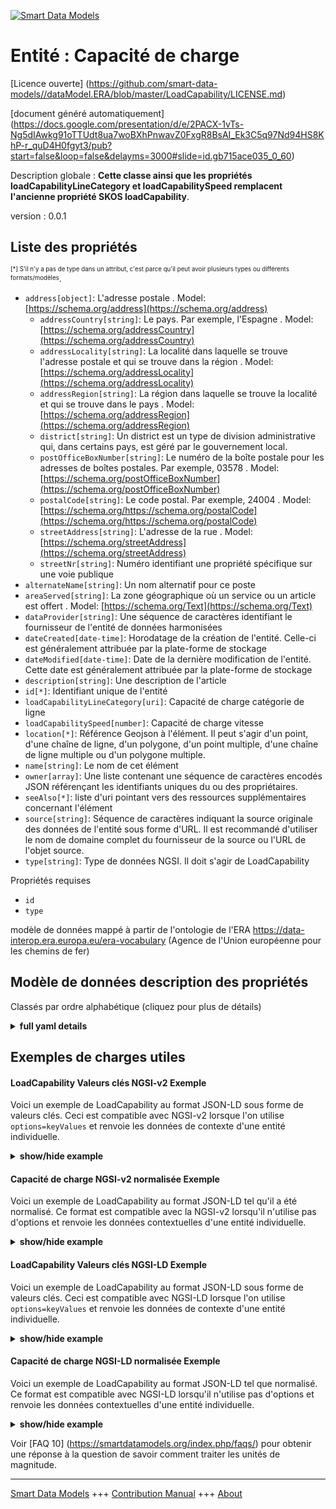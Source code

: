 <!-- 10-Header -->    
[![Smart Data Models](https://smartdatamodels.org/wp-content/uploads/2022/01/SmartDataModels_logo.png "Logo")](https://smartdatamodels.org)    
Entité : Capacité de charge    
===========================<!-- /10-Header -->    
<!-- 15-License -->    
[Licence ouverte] (https://github.com/smart-data-models//dataModel.ERA/blob/master/LoadCapability/LICENSE.md)    
[document généré automatiquement] (https://docs.google.com/presentation/d/e/2PACX-1vTs-Ng5dIAwkg91oTTUdt8ua7woBXhPnwavZ0FxgR8BsAI_Ek3C5q97Nd94HS8KhP-r_quD4H0fgyt3/pub?start=false&loop=false&delayms=3000#slide=id.gb715ace035_0_60)    
<!-- /15-License -->    
<!-- 20-Description -->    
Description globale : **Cette classe ainsi que les propriétés loadCapabilityLineCategory et loadCapabilitySpeed remplacent l'ancienne propriété SKOS loadCapability**.    
version : 0.0.1    
<!-- /20-Description -->    
<!-- 30-PropertiesList -->    
## Liste des propriétés    
<sup><sub>[*] S'il n'y a pas de type dans un attribut, c'est parce qu'il peut avoir plusieurs types ou différents formats/modèles</sub></sup>.    
- `address[object]`: L'adresse postale  . Model: [https://schema.org/address](https://schema.org/address)	- `addressCountry[string]`: Le pays. Par exemple, l'Espagne  . Model: [https://schema.org/addressCountry](https://schema.org/addressCountry)    
	- `addressLocality[string]`: La localité dans laquelle se trouve l'adresse postale et qui se trouve dans la région  . Model: [https://schema.org/addressLocality](https://schema.org/addressLocality)    
	- `addressRegion[string]`: La région dans laquelle se trouve la localité et qui se trouve dans le pays  . Model: [https://schema.org/addressRegion](https://schema.org/addressRegion)    
	- `district[string]`: Un district est un type de division administrative qui, dans certains pays, est géré par le gouvernement local.      
	- `postOfficeBoxNumber[string]`: Le numéro de la boîte postale pour les adresses de boîtes postales. Par exemple, 03578  . Model: [https://schema.org/postOfficeBoxNumber](https://schema.org/postOfficeBoxNumber)    
	- `postalCode[string]`: Le code postal. Par exemple, 24004  . Model: [https://schema.org/https://schema.org/postalCode](https://schema.org/https://schema.org/postalCode)    
	- `streetAddress[string]`: L'adresse de la rue  . Model: [https://schema.org/streetAddress](https://schema.org/streetAddress)    
	- `streetNr[string]`: Numéro identifiant une propriété spécifique sur une voie publique      
- `alternateName[string]`: Un nom alternatif pour ce poste  - `areaServed[string]`: La zone géographique où un service ou un article est offert  . Model: [https://schema.org/Text](https://schema.org/Text)- `dataProvider[string]`: Une séquence de caractères identifiant le fournisseur de l'entité de données harmonisées  - `dateCreated[date-time]`: Horodatage de la création de l'entité. Celle-ci est généralement attribuée par la plate-forme de stockage  - `dateModified[date-time]`: Date de la dernière modification de l'entité. Cette date est généralement attribuée par la plate-forme de stockage  - `description[string]`: Une description de l'article  - `id[*]`: Identifiant unique de l'entité  - `loadCapabilityLineCategory[uri]`: Capacité de charge catégorie de ligne  - `loadCapabilitySpeed[number]`: Capacité de charge vitesse  - `location[*]`: Référence Geojson à l'élément. Il peut s'agir d'un point, d'une chaîne de ligne, d'un polygone, d'un point multiple, d'une chaîne de ligne multiple ou d'un polygone multiple.  - `name[string]`: Le nom de cet élément  - `owner[array]`: Une liste contenant une séquence de caractères encodés JSON référençant les identifiants uniques du ou des propriétaires.  - `seeAlso[*]`: liste d'uri pointant vers des ressources supplémentaires concernant l'élément  - `source[string]`: Séquence de caractères indiquant la source originale des données de l'entité sous forme d'URL. Il est recommandé d'utiliser le nom de domaine complet du fournisseur de la source ou l'URL de l'objet source.  - `type[string]`: Type de données NGSI. Il doit s'agir de LoadCapability  <!-- /30-PropertiesList -->    
<!-- 35-RequiredProperties -->    
Propriétés requises    
- `id`  - `type`  <!-- /35-RequiredProperties -->    
<!-- 40-RequiredProperties -->    
modèle de données mappé à partir de l'ontologie de l'ERA https://data-interop.era.europa.eu/era-vocabulary (Agence de l'Union européenne pour les chemins de fer)    
<!-- /40-RequiredProperties -->    
<!-- 50-DataModelHeader -->    
## Modèle de données description des propriétés    
Classés par ordre alphabétique (cliquez pour plus de détails)    
<!-- /50-DataModelHeader -->    
<!-- 60-ModelYaml -->    
<details><summary><strong>full yaml details</strong></summary>      
```yaml    
LoadCapability:      
  description: This class together with properties loadCapabilityLineCategory and loadCapabilitySpeed replaces the previous loadCapability SKOS property.      
  properties:      
    address:      
      description: The mailing address      
      properties:      
        addressCountry:      
          description: 'The country. For example, Spain'      
          type: string      
          x-ngsi:      
            model: https://schema.org/addressCountry      
            type: Property      
        addressLocality:      
          description: 'The locality in which the street address is, and which is in the region'      
          type: string      
          x-ngsi:      
            model: https://schema.org/addressLocality      
            type: Property      
        addressRegion:      
          description: 'The region in which the locality is, and which is in the country'      
          type: string      
          x-ngsi:      
            model: https://schema.org/addressRegion      
            type: Property      
        district:      
          description: 'A district is a type of administrative division that, in some countries, is managed by the local government'      
          type: string      
          x-ngsi:      
            type: Property      
        postOfficeBoxNumber:      
          description: 'The post office box number for PO box addresses. For example, 03578'      
          type: string      
          x-ngsi:      
            model: https://schema.org/postOfficeBoxNumber      
            type: Property      
        postalCode:      
          description: 'The postal code. For example, 24004'      
          type: string      
          x-ngsi:      
            model: https://schema.org/https://schema.org/postalCode      
            type: Property      
        streetAddress:      
          description: The street address      
          type: string      
          x-ngsi:      
            model: https://schema.org/streetAddress      
            type: Property      
        streetNr:      
          description: Number identifying a specific property on a public street      
          type: string      
          x-ngsi:      
            type: Property      
      type: object      
      x-ngsi:      
        model: https://schema.org/address      
        type: Property      
    alternateName:      
      description: An alternative name for this item      
      type: string      
      x-ngsi:      
        type: Property      
    areaServed:      
      description: The geographic area where a service or offered item is provided      
      type: string      
      x-ngsi:      
        model: https://schema.org/Text      
        type: Property      
    dataProvider:      
      description: A sequence of characters identifying the provider of the harmonised data entity      
      type: string      
      x-ngsi:      
        type: Property      
    dateCreated:      
      description: Entity creation timestamp. This will usually be allocated by the storage platform      
      format: date-time      
      type: string      
      x-ngsi:      
        type: Property      
    dateModified:      
      description: Timestamp of the last modification of the entity. This will usually be allocated by the storage platform      
      format: date-time      
      type: string      
      x-ngsi:      
        type: Property      
    description:      
      description: A description of this item      
      type: string      
      x-ngsi:      
        type: Property      
    id:      
      anyOf:      
        - description: Identifier format of any NGSI entity      
          maxLength: 256      
          minLength: 1      
          pattern: ^[\w\-\.\{\}\$\+\*\[\]`|~^@!,:\\]+$      
          type: string      
          x-ngsi:      
            type: Property      
        - description: Identifier format of any NGSI entity      
          format: uri      
          type: string      
          x-ngsi:      
            type: Property      
      description: Unique identifier of the entity      
      x-ngsi:      
        type: Property      
    loadCapabilityLineCategory:      
      description: Load capability line category      
      format: uri      
      type: string      
      x-ngsi:      
        type: Relationship      
    loadCapabilitySpeed:      
      description: Load capability speed      
      type: number      
      x-ngsi:      
        type: Property      
    location:      
      description: 'Geojson reference to the item. It can be Point, LineString, Polygon, MultiPoint, MultiLineString or MultiPolygon'      
      oneOf:      
        - description: Geojson reference to the item. Point      
          properties:      
            bbox:      
              items:      
                type: number      
              minItems: 4      
              type: array      
            coordinates:      
              items:      
                type: number      
              minItems: 2      
              type: array      
            type:      
              enum:      
                - Point      
              type: string      
          required:      
            - type      
            - coordinates      
          title: GeoJSON Point      
          type: object      
          x-ngsi:      
            type: GeoProperty      
        - description: Geojson reference to the item. LineString      
          properties:      
            bbox:      
              items:      
                type: number      
              minItems: 4      
              type: array      
            coordinates:      
              items:      
                items:      
                  type: number      
                minItems: 2      
                type: array      
              minItems: 2      
              type: array      
            type:      
              enum:      
                - LineString      
              type: string      
          required:      
            - type      
            - coordinates      
          title: GeoJSON LineString      
          type: object      
          x-ngsi:      
            type: GeoProperty      
        - description: Geojson reference to the item. Polygon      
          properties:      
            bbox:      
              items:      
                type: number      
              minItems: 4      
              type: array      
            coordinates:      
              items:      
                items:      
                  items:      
                    type: number      
                  minItems: 2      
                  type: array      
                minItems: 4      
                type: array      
              type: array      
            type:      
              enum:      
                - Polygon      
              type: string      
          required:      
            - type      
            - coordinates      
          title: GeoJSON Polygon      
          type: object      
          x-ngsi:      
            type: GeoProperty      
        - description: Geojson reference to the item. MultiPoint      
          properties:      
            bbox:      
              items:      
                type: number      
              minItems: 4      
              type: array      
            coordinates:      
              items:      
                items:      
                  type: number      
                minItems: 2      
                type: array      
              type: array      
            type:      
              enum:      
                - MultiPoint      
              type: string      
          required:      
            - type      
            - coordinates      
          title: GeoJSON MultiPoint      
          type: object      
          x-ngsi:      
            type: GeoProperty      
        - description: Geojson reference to the item. MultiLineString      
          properties:      
            bbox:      
              items:      
                type: number      
              minItems: 4      
              type: array      
            coordinates:      
              items:      
                items:      
                  items:      
                    type: number      
                  minItems: 2      
                  type: array      
                minItems: 2      
                type: array      
              type: array      
            type:      
              enum:      
                - MultiLineString      
              type: string      
          required:      
            - type      
            - coordinates      
          title: GeoJSON MultiLineString      
          type: object      
          x-ngsi:      
            type: GeoProperty      
        - description: Geojson reference to the item. MultiLineString      
          properties:      
            bbox:      
              items:      
                type: number      
              minItems: 4      
              type: array      
            coordinates:      
              items:      
                items:      
                  items:      
                    items:      
                      type: number      
                    minItems: 2      
                    type: array      
                  minItems: 4      
                  type: array      
                type: array      
              type: array      
            type:      
              enum:      
                - MultiPolygon      
              type: string      
          required:      
            - type      
            - coordinates      
          title: GeoJSON MultiPolygon      
          type: object      
          x-ngsi:      
            type: GeoProperty      
      x-ngsi:      
        type: GeoProperty      
    name:      
      description: The name of this item      
      type: string      
      x-ngsi:      
        type: Property      
    owner:      
      description: A List containing a JSON encoded sequence of characters referencing the unique Ids of the owner(s)      
      items:      
        anyOf:      
          - description: Identifier format of any NGSI entity      
            maxLength: 256      
            minLength: 1      
            pattern: ^[\w\-\.\{\}\$\+\*\[\]`|~^@!,:\\]+$      
            type: string      
            x-ngsi:      
              type: Property      
          - description: Identifier format of any NGSI entity      
            format: uri      
            type: string      
            x-ngsi:      
              type: Property      
        description: Unique identifier of the entity      
        x-ngsi:      
          type: Property      
      type: array      
      x-ngsi:      
        type: Property      
    seeAlso:      
      description: list of uri pointing to additional resources about the item      
      oneOf:      
        - items:      
            format: uri      
            type: string      
          minItems: 1      
          type: array      
        - format: uri      
          type: string      
      x-ngsi:      
        type: Property      
    source:      
      description: 'A sequence of characters giving the original source of the entity data as a URL. Recommended to be the fully qualified domain name of the source provider, or the URL to the source object'      
      type: string      
      x-ngsi:      
        type: Property      
    type:      
      description: NGSI data type. It has to be LoadCapability      
      enum:      
        - LoadCapability      
      type: string      
      x-ngsi:      
        type: Property      
  required:      
    - id      
    - type      
  type: object      
  x-derived-from: http://data.europa.eu/949/LoadCapability      
  x-disclaimer: 'Redistribution and use in source and binary forms, with or without modification, are permitted  provided that the license conditions are met. Copyleft (c) 2023 Contributors to Smart Data Models Program'      
  x-license-url: https://github.com/smart-data-models/dataModel.ERA/blob/master/LoadCapability/LICENSE.md      
  x-model-schema: https://smart-data-models.github.io/dataModel.ERA/Certificate/schema.json      
  x-model-tags: 'ERA vocabulary, railway, train'      
  x-version: 0.0.1      
```    
</details>      
<!-- /60-ModelYaml -->    
<!-- 70-MiddleNotes -->    
<!-- /70-MiddleNotes -->    
<!-- 80-Examples -->    
## Exemples de charges utiles    
#### LoadCapability Valeurs clés NGSI-v2 Exemple    
Voici un exemple de LoadCapability au format JSON-LD sous forme de valeurs clés. Ceci est compatible avec NGSI-v2 lorsque l'on utilise `options=keyValues` et renvoie les données de contexte d'une entité individuelle.    
<details><summary><strong>show/hide example</strong></summary>      
```json  
{  
  "id": "urn:ngsi-ld:LoadCapability:id:MFBV:83261473",  
  "dateCreated": "1974-08-17T19:23:12Z",  
  "dateModified": "2004-07-07T02:44:03Z",  
  "source": "Body group once wind Mrs. Poor action no policy above herself ",  
  "name": "Everything any various including hundred dark. Within beautiful performance campaign. Executive including summer.",  
  "alternateName": "You mach",  
  "description": "Admit million plant when fast lot eat. School exist attack knowledge. Re",  
  "dataProvider": "Bed return effort current keep Mr consider hot.",  
  "owner": [  
    "urn:ngsi-ld:LoadCapability:items:ELMZ:31959345",  
    "urn:ngsi-ld:LoadCapability:items:UJUB:17759651"  
  ],  
  "seeAlso": [  
    "urn:ngsi-ld:LoadCapability:items:ASHM:52969026"  
  ],  
  "location": {  
    "type": "Point",  
    "coordinates": [  
      67.503895,  
      -57.061105  
    ]  
  },  
  "address": {  
    "streetAddress": "Consider shake vote method animal. Practice state thank spring thank.",  
    "addressLocality": "Speak mention partner be receive. Moment tree crime question hair night any.",  
    "addressRegion": "Special oil rich something become ",  
    "addressCountry": "Term structure specific court. Suggest fire late positive white property beautiful establish. Very certainly could work program alon",  
    "postalCode": "Office money land produce voice single whom. Give three up build list point officer. Peace by apply easy or from lot. Compare water evening",  
    "postOfficeBoxNumber": "The population director although baby. Any college citizen bill official throughout through.",  
    "streetNr": "Week event public activity public single beyond. Skill themselves computer boy already amount.",  
    "district": "Administration from five player both."  
  },  
  "areaServed": "They us song area seat. Cut television audience pattern outside raise. Hit suddenly pay election.",  
  "type": "LoadCapability",  
  "loadCapabilitySpeed": 864,  
  "loadCapabilityLineCategory": "urn:ngsi-ld:LoadCapability:loadCapabilityLineCategory:PLSG:66048764"  
}  
```  
</details>    
#### Capacité de charge NGSI-v2 normalisée Exemple    
Voici un exemple de LoadCapability au format JSON-LD tel qu'il a été normalisé. Ce format est compatible avec la NGSI-v2 lorsqu'il n'utilise pas d'options et renvoie les données contextuelles d'une entité individuelle.    
<details><summary><strong>show/hide example</strong></summary>      
```json  
{  
  "id": "urn:ngsi-ld:LoadCapability:id:MFBV:83261473",  
  "dateCreated": {  
    "type": "DateTime",  
    "value": "1974-08-17T19:23:12Z"  
  },  
  "dateModified": {  
    "type": "DateTime",  
    "value": "2004-07-07T02:44:03Z"  
  },  
  "source": {  
    "type": "Text",  
    "value": "Body group once wind Mrs. Poor action no policy above herself "  
  },  
  "name": {  
    "type": "Text",  
    "value": "Everything any various including hundred dark. Within beautiful performance campaign. Executive including summer."  
  },  
  "alternateName": {  
    "type": "Text",  
    "value": "You mach"  
  },  
  "description": {  
    "type": "Text",  
    "value": "Admit million plant when fast lot eat. School exist attack knowledge. Re"  
  },  
  "dataProvider": {  
    "type": "Text",  
    "value": "Bed return effort current keep Mr consider hot."  
  },  
  "owner": {  
    "type": "StructuredValue",  
    "value": [  
      "urn:ngsi-ld:LoadCapability:items:ELMZ:31959345",  
      "urn:ngsi-ld:LoadCapability:items:UJUB:17759651"  
    ]  
  },  
  "seeAlso": {  
    "type": "StructuredValue",  
    "value": [  
      "urn:ngsi-ld:LoadCapability:items:ASHM:52969026"  
    ]  
  },  
  "location": {  
    "type": "geo:json",  
    "value": {  
      "type": "Point",  
      "coordinates": [  
        67.503895,  
        -57.061105  
      ]  
    }  
  },  
  "address": {  
    "type": "StructuredValue",  
    "value": {  
      "streetAddress": "Consider shake vote method animal. Practice state thank spring thank.",  
      "addressLocality": "Speak mention partner be receive. Moment tree crime question hair night any.",  
      "addressRegion": "Special oil rich something become ",  
      "addressCountry": "Term structure specific court. Suggest fire late positive white property beautiful establish. Very certainly could work program alon",  
      "postalCode": "Office money land produce voice single whom. Give three up build list point officer. Peace by apply easy or from lot. Compare water evening",  
      "postOfficeBoxNumber": "The population director although baby. Any college citizen bill official throughout through.",  
      "streetNr": "Week event public activity public single beyond. Skill themselves computer boy already amount.",  
      "district": "Administration from five player both."  
    }  
  },  
  "areaServed": {  
    "type": "Text",  
    "value": "They us song area seat. Cut television audience pattern outside raise. Hit suddenly pay election."  
  },  
  "type": "LoadCapability",  
  "loadCapabilitySpeed": {  
    "type": "Number",  
    "value": 864  
  },  
  "loadCapabilityLineCategory": {  
    "type": "Text",  
    "value": "urn:ngsi-ld:LoadCapability:loadCapabilityLineCategory:PLSG:66048764"  
  }  
}  
```  
</details>    
#### LoadCapability Valeurs clés NGSI-LD Exemple    
Voici un exemple de LoadCapability au format JSON-LD sous forme de valeurs clés. Ceci est compatible avec NGSI-LD lorsque l'on utilise `options=keyValues` et renvoie les données de contexte d'une entité individuelle.    
<details><summary><strong>show/hide example</strong></summary>      
```json  
{  
  "id": "urn:ngsi-ld:LoadCapability:id:MFBV:83261473",  
  "dateCreated": "1974-08-17T19:23:12Z",  
  "dateModified": "2004-07-07T02:44:03Z",  
  "source": "Body group once wind Mrs. Poor action no policy above herself ",  
  "name": "Everything any various including hundred dark. Within beautiful performance campaign. Executive including summer.",  
  "alternateName": "You mach",  
  "description": "Admit million plant when fast lot eat. School exist attack knowledge. Re",  
  "dataProvider": "Bed return effort current keep Mr consider hot.",  
  "owner": [  
    "urn:ngsi-ld:LoadCapability:items:ELMZ:31959345",  
    "urn:ngsi-ld:LoadCapability:items:UJUB:17759651"  
  ],  
  "seeAlso": [  
    "urn:ngsi-ld:LoadCapability:items:ASHM:52969026"  
  ],  
  "location": {  
    "type": "Point",  
    "coordinates": [  
      67.503895,  
      -57.061105  
    ]  
  },  
  "address": {  
    "streetAddress": "Consider shake vote method animal. Practice state thank spring thank.",  
    "addressLocality": "Speak mention partner be receive. Moment tree crime question hair night any.",  
    "addressRegion": "Special oil rich something become ",  
    "addressCountry": "Term structure specific court. Suggest fire late positive white property beautiful establish. Very certainly could work program alon",  
    "postalCode": "Office money land produce voice single whom. Give three up build list point officer. Peace by apply easy or from lot. Compare water evening",  
    "postOfficeBoxNumber": "The population director although baby. Any college citizen bill official throughout through.",  
    "streetNr": "Week event public activity public single beyond. Skill themselves computer boy already amount.",  
    "district": "Administration from five player both."  
  },  
  "areaServed": "They us song area seat. Cut television audience pattern outside raise. Hit suddenly pay election.",  
  "type": "LoadCapability",  
  "loadCapabilitySpeed": 864,  
  "loadCapabilityLineCategory": "urn:ngsi-ld:LoadCapability:loadCapabilityLineCategory:PLSG:66048764",  
  "@context": [  
    "https://raw.githubusercontent.com/smart-data-models/dataModel.ERA/master/context.jsonld"  
  ]  
}  
```  
</details>    
#### Capacité de charge NGSI-LD normalisée Exemple    
Voici un exemple de LoadCapability au format JSON-LD tel que normalisé. Ce format est compatible avec NGSI-LD lorsqu'il n'utilise pas d'options et renvoie les données contextuelles d'une entité individuelle.    
<details><summary><strong>show/hide example</strong></summary>      
```json  
{  
  "id": "urn:ngsi-ld:LoadCapability:id:UFEX:97758734",  
  "dateCreated": {  
    "type": "Property",  
    "value": {  
      "@type": "DateTime",  
      "@value": "2014-08-02T14:53:09Z"  
    }  
  },  
  "dateModified": {  
    "type": "Property",  
    "value": {  
      "@type": "DateTime",  
      "@value": "2009-07-26T04:55:34Z"  
    }  
  },  
  "source": {  
    "type": "Property",  
    "value": "Few manage cold worker community t"  
  },  
  "name": {  
    "type": "Property",  
    "value": "Attack take position school easy my. Join five president new m"  
  },  
  "alternateName": {  
    "type": "Property",  
    "value": "Very beautiful property least. He so different laugh. "  
  },  
  "description": {  
    "type": "Property",  
    "value": "Gas produce market foot affect force project carry. Another raise read soldier partner best."  
  },  
  "dataProvider": {  
    "type": "Property",  
    "value": "Water"  
  },  
  "owner": {  
    "type": "Property",  
    "value": [  
      "urn:ngsi-ld:LoadCapability:items:POZE:75568096",  
      "urn:ngsi-ld:LoadCapability:items:GPCV:40954756"  
    ]  
  },  
  "seeAlso": {  
    "type": "Property",  
    "value": [  
      "urn:ngsi-ld:LoadCapability:items:VUOM:06241362"  
    ]  
  },  
  "location": {  
    "type": "Property",  
    "value": {  
      "type": "Point",  
      "coordinates": [  
        62.605605,  
        101.293823  
      ]  
    }  
  },  
  "address": {  
    "type": "Property",  
    "value": {  
      "streetAddress": "West ca",  
      "addressLocality": "Add language take thro",  
      "addressRegion": "Ah",  
      "addressCountry": "Beyond fight kind situation drug able itself. Whose serious candidate model never must. Southern would age million nothing.",  
      "postalCode": "Because positive medical miss.",  
      "postOfficeBoxNumber": "American move successful author look. Quality short current site ma",  
      "streetNr": "Staff art around. Foot travel health his world yeah. Line cup road range forward.",  
      "district": "Baby find south message lead federal. Thing thought pattern teacher reflect "  
    }  
  },  
  "areaServed": {  
    "type": "Property",  
    "value": "Leg movie push again. Fish prepare music take song fear."  
  },  
  "type": "LoadCapability",  
  "loadCapabilitySpeed": {  
    "type": "Property",  
    "value": 235  
  },  
  "loadCapabilityLineCategory": {  
    "type": "Relationship",  
    "object": "urn:ngsi-ld:LoadCapability:loadCapabilityLineCategory:SMGO:17205098"  
  },  
  "@context": [  
    "https://raw.githubusercontent.com/smart-data-models/dataModel.ERA/master/context.jsonld"  
  ]  
}  
```  
</details><!-- /80-Examples -->    
<!-- 90-FooterNotes -->    
<!-- /90-FooterNotes -->    
<!-- 95-Units -->    
Voir [FAQ 10] (https://smartdatamodels.org/index.php/faqs/) pour obtenir une réponse à la question de savoir comment traiter les unités de magnitude.    
<!-- /95-Units -->    
<!-- 97-LastFooter -->    
---    
[Smart Data Models](https://smartdatamodels.org) +++ [Contribution Manual](https://bit.ly/contribution_manual) +++ [About](https://bit.ly/Introduction_SDM)<!-- /97-LastFooter -->    
